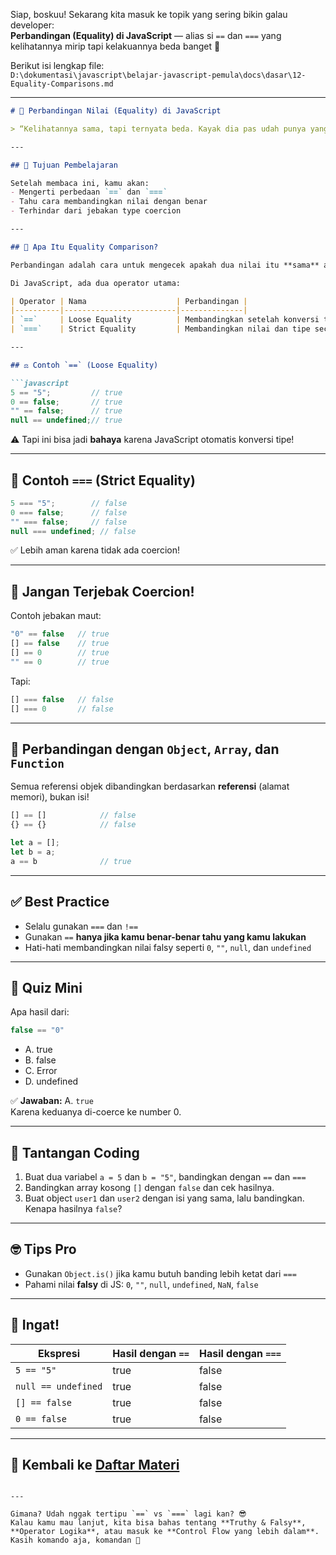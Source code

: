 Siap, boskuu! Sekarang kita masuk ke topik yang sering bikin galau developer:  
**Perbandingan (Equality) di JavaScript** — alias si `==` dan `===` yang kelihatannya mirip tapi kelakuannya beda banget 🤯

Berikut isi lengkap file:  
`D:\dokumentasi\javascript\belajar-javascript-pemula\docs\dasar\12-Equality-Comparisons.md`

---

```markdown
# 🤝 Perbandingan Nilai (Equality) di JavaScript

> “Kelihatannya sama, tapi ternyata beda. Kayak dia pas udah punya yang lain 😔”

---

## 🎯 Tujuan Pembelajaran

Setelah membaca ini, kamu akan:
- Mengerti perbedaan `==` dan `===`
- Tahu cara membandingkan nilai dengan benar
- Terhindar dari jebakan type coercion

---

## 🧠 Apa Itu Equality Comparison?

Perbandingan adalah cara untuk mengecek apakah dua nilai itu **sama** atau **tidak**.

Di JavaScript, ada dua operator utama:

| Operator | Nama                    | Perbandingan |
|----------|-------------------------|--------------|
| `==`     | Loose Equality          | Membandingkan setelah konversi tipe (coercion) |
| `===`    | Strict Equality         | Membandingkan nilai dan tipe secara ketat |

---

## ⚖️ Contoh `==` (Loose Equality)

```javascript
5 == "5";         // true
0 == false;       // true
"" == false;      // true
null == undefined;// true
```

⚠️ Tapi ini bisa jadi **bahaya** karena JavaScript otomatis konversi tipe!

---

## 🧱 Contoh `===` (Strict Equality)

```javascript
5 === "5";        // false
0 === false;      // false
"" === false;     // false
null === undefined; // false
```

✅ Lebih aman karena tidak ada coercion!

---

## 🚨 Jangan Terjebak Coercion!

Contoh jebakan maut:
```javascript
"0" == false   // true
[] == false    // true
[] == 0        // true
"" == 0        // true
```

Tapi:
```javascript
[] === false   // false
[] === 0       // false
```

---

## 🧪 Perbandingan dengan `Object`, `Array`, dan `Function`

Semua referensi objek dibandingkan berdasarkan **referensi** (alamat memori), bukan isi!

```javascript
[] == []            // false
{} == {}            // false

let a = [];
let b = a;
a == b              // true
```

---

## ✅ Best Practice

- Selalu gunakan `===` dan `!==`  
- Gunakan `==` **hanya jika kamu benar-benar tahu yang kamu lakukan**
- Hati-hati membandingkan nilai falsy seperti `0`, `""`, `null`, dan `undefined`

---

## 🧠 Quiz Mini

Apa hasil dari:

```javascript
false == "0"
```

- A. true  
- B. false  
- C. Error  
- D. undefined

✅ **Jawaban:** A. `true`  
Karena keduanya di-coerce ke number 0.

---

## 💪 Tantangan Coding

1. Buat dua variabel `a = 5` dan `b = "5"`, bandingkan dengan `==` dan `===`
2. Bandingkan array kosong `[]` dengan `false` dan cek hasilnya.
3. Buat object `user1` dan `user2` dengan isi yang sama, lalu bandingkan. Kenapa hasilnya `false`?

---

## 🤓 Tips Pro

- Gunakan `Object.is()` jika kamu butuh banding lebih ketat dari `===`
- Pahami nilai **falsy** di JS: `0`, `""`, `null`, `undefined`, `NaN`, `false`

---

## 🧠 Ingat!

| Ekspresi             | Hasil dengan `==` | Hasil dengan `===` |
|----------------------|------------------|--------------------|
| `5 == "5"`           | true             | false              |
| `null == undefined`  | true             | false              |
| `[] == false`        | true             | false              |
| `0 == false`         | true             | false              |

---

## 🔁 Kembali ke [Daftar Materi](../../index.md)
```

---

Gimana? Udah nggak tertipu `==` vs `===` lagi kan? 😎  
Kalau kamu mau lanjut, kita bisa bahas tentang **Truthy & Falsy**, **Operator Logika**, atau masuk ke **Control Flow yang lebih dalam**. Kasih komando aja, komandan 🫡